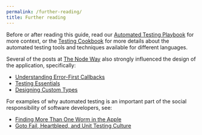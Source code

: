 ```yaml
---
permalink: /further-reading/
title: Further reading
---
```

Before or after reading this guide, read our [Automated Testing
Playbook](https://pages.18f.gov/automated-testing-playbook) for more context,
or the [Testing Cookbook](https://pages.18f.gov/testing-cookbook/) for more
details about the automated testing tools and techniques available for
different languages.

Several of the posts at [The Node Way](http://thenodeway.io/) also strongly
influenced the design of the application, specifically:

- [Understanding Error-First
  Callbacks](http://thenodeway.io/posts/understanding-error-first-callbacks/)
- [Testing Essentials](http://thenodeway.io/posts/testing-essentials/)
- [Designing Custom Types](http://thenodeway.io/posts/designing-custom-types/)

For examples of why automated testing is an important part of the social
responsibility of software developers, see:

- [Finding More Than One Worm in the Apple](https://mike-bland.com/publications/finding-more-than-one-worm-in-the-apple/)
- [Goto Fail, Heartbleed, and Unit Testing
  Culture](http://martinfowler.com/articles/testing-culture.html)

